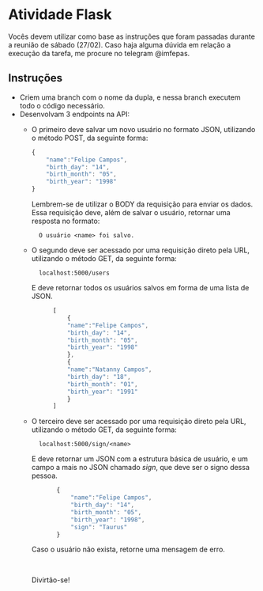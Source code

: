 # Atividade Flask

Vocês devem utilizar como base as instruções que foram passadas durante a reunião de sábado (27/02).
Caso haja alguma dúvida em relação a execução da tarefa, me procure no telegram @imfepas.

## Instruções

 - Criem uma branch com o nome da dupla, e nessa branch executem todo o código necessário.  
 - Desenvolvam 3 endpoints na API:
    - O primeiro deve salvar um novo usuário no formato JSON, utilizando o método POST, da seguinte forma: 

        ```js
        {
            "name":"Felipe Campos",
            "birth_day": "14",
            "birth_month": "05",
            "birth_year": "1998"
        }
        ```

        Lembrem-se de utilizar o BODY da requisição para enviar os dados. Essa requisição deve, além de salvar o usuário, retornar uma resposta no formato:

            O usuário <name> foi salvo.

    - O segundo deve ser acessado por uma requisição direto pela URL, utilizando o método GET, da seguinte forma:

            localhost:5000/users

        E deve retornar todos os usuários salvos em forma de uma lista de JSON.


      ```js
            [
                {
                "name":"Felipe Campos",
                "birth_day": "14",
                "birth_month": "05",
                "birth_year": "1998"
                },
                {
                "name":"Natanny Campos",
                "birth_day": "18",
                "birth_month": "01",
                "birth_year": "1991"
                }
            ]
      ```
    - O terceiro deve ser acessado por uma requisição direto pela URL, utilizando o método GET, da seguinte forma: 
    
            localhost:5000/sign/<name>

        E deve retornar um JSON com a estrutura básica de usuário, e um campo a mais no JSON chamado *sign*, que deve ser o signo dessa pessoa.

       ```js
              {
                  "name":"Felipe Campos",
                  "birth_day": "14",
                  "birth_month": "05",
                  "birth_year": "1998",
                  "sign": "Taurus"
              }
       ```

        Caso o usuário não exista, retorne uma mensagem de erro.

        <br>

        Divirtão-se!


    


            










